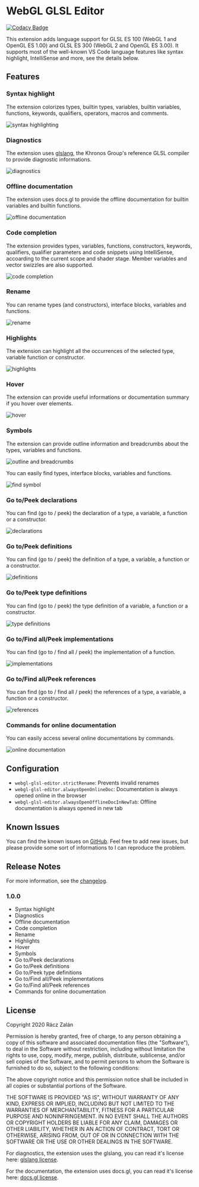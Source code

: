 # WebGL GLSL Editor

[![Codacy Badge](https://api.codacy.com/project/badge/Grade/5e8500dbaa1d42449f785c4ba06372d5)](https://app.codacy.com/manual/racz1666/WebGL-GLSL-Editor?utm_source=github.com&utm_medium=referral&utm_content=racz16/WebGL-GLSL-Editor&utm_campaign=Badge_Grade_Dashboard)

This extension adds language support for GLSL ES 100 (WebGL 1 and OpenGL ES 1.00) and GLSL ES 300 (WebGL 2 and OpenGL ES 3.00). It supports most of the well-known VS Code language features like syntax highlight, IntelliSense and more, see the details below.

## Features
### Syntax highlight
The extension colorizes types, builtin types, variables, builtin variables, functions, keywords, qualifiers, operators, macros and comments.

![syntax highlighting](res/png/screenshots/syntax-highlighting.png)
### Diagnostics
The extension uses [glslang](https://github.com/KhronosGroup/glslang), the Khronos Group's reference GLSL compiler to provide diagnostic informations.

![diagnostics](res/png/screenshots/diagnostics.png)
### Offline documentation
The extension uses docs.gl to provide the offline documentation for builtin variables and builtin functions.

![offline documentation](res/png/screenshots/documentation.png)
### Code completion
The extension provides types, variables, functions, constructors, keywords, qualifiers, qualifier parameters and code snippets using IntelliSense, accoarding to the current scope and shader stage. Member variables and vector swizzles are also supported.

![code completion](res/png/screenshots/completion.png)
### Rename
You can rename types (and constructors), interface blocks, variables and functions.

![rename](res/png/screenshots/rename.png)
### Highlights
The extension can highlight all the occurrences of the selected type, variable function or constructor.

![highlights](res/png/screenshots/highlights.png)
### Hover
The extension can provide useful informations or documentation summary if you hover over elements.

![hover](res/png/screenshots/hover.png)
### Symbols
The extension can provide outline information and breadcrumbs about the types, variables and functions.

![outline and breadcrumbs](res/png/screenshots/outline-and-breadcrumbs.png)

You can easily find types, interface blocks, variables and functions.

![find symbol](res/png/screenshots/find-symbol.png)
### Go to/Peek declarations
You can find (go to / peek) the declaration of a type, a variable, a function or a constructor.

![declarations](res/png/screenshots/declarations.png)
### Go to/Peek definitions
You can find (go to / peek) the definition of a type, a variable, a function or a constructor.

![definitions](res/png/screenshots/definitions.png)
### Go to/Peek type definitions
You can find (go to / peek) the type definition of a variable, a function or a constructor.

![type definitions](res/png/screenshots/type-definitions.png)
### Go to/Find all/Peek implementations
You can find (go to / find all / peek) the implementation of a function.

![implementations](res/png/screenshots/implementations.png)
### Go to/Find all/Peek references
You can find (go to / find all / peek) the references of a type, a variable, a function or a constructor.

![references](res/png/screenshots/references.png)
### Commands for online documentation
You can easily access several online documentations by commands.

![online documentation](res/png/screenshots/online-documentation.png)

## Configuration
* `webgl-glsl-editor.strictRename`: Prevents invalid renames
* `webgl-glsl-editor.alwaysOpenOnlineDoc`: Documentation is always opened online in the browser
* `webgl-glsl-editor.alwaysOpenOfflineDocInNewTab`: Offline documentation is always opened in new tab

## Known Issues
You can find the known issues on [GitHub](https://github.com/racz16/WebGL-GLSL-Editor/issues). Feel free to add new issues, but please provide some sort of informations to I can reproduce the problem.

## Release Notes
For more information, see the [changelog](CHANGELOG.md).

### 1.0.0
- Syntax highlight
- Diagnostics
- Offline documentation
- Code completion
- Rename
- Highlights
- Hover
- Symbols
- Go to/Peek declarations
- Go to/Peek definitions
- Go to/Peek type definitions
- Go to/Find all/Peek implementations
- Go to/Find all/Peek references
- Commands for online documentation

## License
Copyright 2020 Rácz Zalán

Permission is hereby granted, free of charge, to any person obtaining a copy of this software and associated documentation files (the "Software"), to deal in the Software without restriction, including without limitation the rights to use, copy, modify, merge, publish, distribute, sublicense, and/or sell copies of the Software, and to permit persons to whom the Software is furnished to do so, subject to the following conditions:

The above copyright notice and this permission notice shall be included in all copies or substantial portions of the Software.

THE SOFTWARE IS PROVIDED "AS IS", WITHOUT WARRANTY OF ANY KIND, EXPRESS OR IMPLIED, INCLUDING BUT NOT LIMITED TO THE WARRANTIES OF MERCHANTABILITY, FITNESS FOR A PARTICULAR PURPOSE AND NONINFRINGEMENT. IN NO EVENT SHALL THE AUTHORS OR COPYRIGHT HOLDERS BE LIABLE FOR ANY CLAIM, DAMAGES OR OTHER LIABILITY, WHETHER IN AN ACTION OF CONTRACT, TORT OR OTHERWISE, ARISING FROM, OUT OF OR IN CONNECTION WITH THE SOFTWARE OR THE USE OR OTHER DEALINGS IN THE SOFTWARE.

For diagnostics, the extension uses the glslang, you can read it's license here: [glslang license](https://raw.githubusercontent.com/KhronosGroup/glslang/master/LICENSE.txt).

For the documentation, the extension uses docs.gl, you can read it's license here: [docs.gl license](http://docs.gl/about.html).
